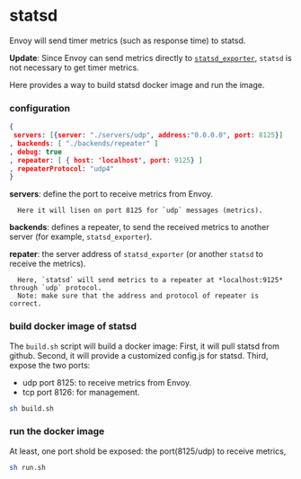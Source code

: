 # statsd 
Envoy will send timer metrics (such as response time) to statsd.

**Update**: Since Envoy can send metrics directly to [`statsd_exporter`](https://github.com/songbinliu/statsd_exporter), `statsd` is not necessary to get timer metrics.


Here provides a way to build statsd docker image and run the image.

### configuration
```json
{
 servers: [{server: "./servers/udp", address:"0.0.0.0", port: 8125}]
, backends: [ "./backends/repeater" ]
, debug: true
, repeater: [ { host: 'localhost', port: 9125} ]
, repeaterProtocol: "udp4"
}
```

 **servers**: define the port to receive metrics from Envoy.
 
      Here it will lisen on port 8125 for `udp` messages (metrics).
      
 **backends**: defines a repeater, to send the received metrics to another server (for example, `statsd_exporter`).
 
 **repater**: the server address of `statsd_exporter` (or another `statsd` to receive the metrics).
     
      Here, `statsd` will send metrics to a repeater at *localhost:9125* through `udp` protocol.
      Note: make sure that the address and protocol of repeater is correct.


### build docker image of statsd

The `build.sh` script will build a docker image:
First, it will pull statsd from github.
Second, it will provide a customized config.js for statsd.
Third, expose the two ports: 
   * udp port 8125: to receive metrics from Envoy.
   * tcp port 8126: for management.

```bash
sh build.sh
```

### run the docker image

At least, one port shold be exposed:
  the port(8125/udp) to receive metrics, 

```bash
sh run.sh
```

